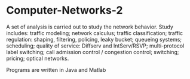 # Computer-Networks-2
A set of analysis is carried out to study the network behavior. Study includes: traffic modeling; network calculus; traffic classification; traffic regulation: shaping, filtering, policing, leaky bucket; queueing systems; scheduling; quality of service: Diffserv and IntServ/RSVP; multi-protocol label switching; call admission control / congestion control; switching; pricing; optical networks.

Programs are written in Java and Matlab
